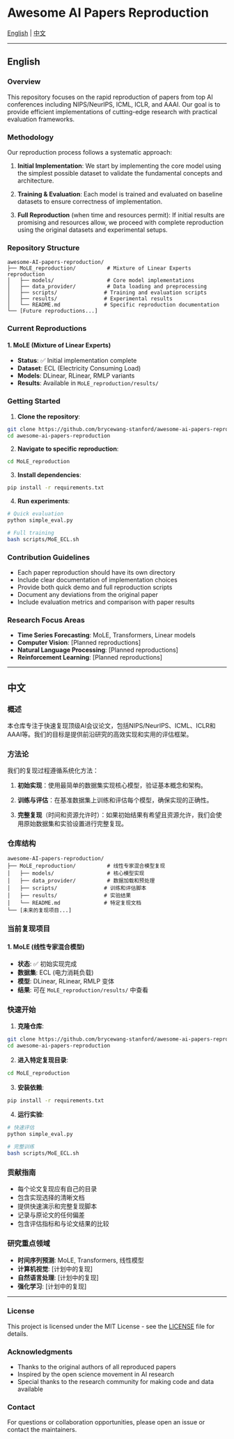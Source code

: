 # Awesome AI Papers Reproduction

[English](#english) | [中文](#中文)

---

## English

### Overview

This repository focuses on the rapid reproduction of papers from top AI conferences including NIPS/NeurIPS, ICML, ICLR, and AAAI. Our goal is to provide efficient implementations of cutting-edge research with practical evaluation frameworks.

### Methodology

Our reproduction process follows a systematic approach:

1. **Initial Implementation**: We start by implementing the core model using the simplest possible dataset to validate the fundamental concepts and architecture.

2. **Training & Evaluation**: Each model is trained and evaluated on baseline datasets to ensure correctness of implementation.

3. **Full Reproduction** (when time and resources permit): If initial results are promising and resources allow, we proceed with complete reproduction using the original datasets and experimental setups.

### Repository Structure

```
awesome-AI-papers-reproduction/
├── MoLE_reproduction/          # Mixture of Linear Experts reproduction
│   ├── models/                 # Core model implementations
│   ├── data_provider/          # Data loading and preprocessing
│   ├── scripts/               # Training and evaluation scripts
│   ├── results/               # Experimental results
│   └── README.md              # Specific reproduction documentation
└── [Future reproductions...]
```

### Current Reproductions

#### 1. MoLE (Mixture of Linear Experts)
- **Status**: ✅ Initial implementation complete
- **Dataset**: ECL (Electricity Consuming Load)
- **Models**: DLinear, RLinear, RMLP variants
- **Results**: Available in `MoLE_reproduction/results/`

### Getting Started

1. **Clone the repository**:
```bash
git clone https://github.com/brycewang-stanford/awesome-ai-papers-reproduction.git
cd awesome-ai-papers-reproduction
```

2. **Navigate to specific reproduction**:
```bash
cd MoLE_reproduction
```

3. **Install dependencies**:
```bash
pip install -r requirements.txt
```

4. **Run experiments**:
```bash
# Quick evaluation
python simple_eval.py

# Full training
bash scripts/MoE_ECL.sh
```

### Contribution Guidelines

- Each paper reproduction should have its own directory
- Include clear documentation of implementation choices
- Provide both quick demo and full reproduction scripts
- Document any deviations from the original paper
- Include evaluation metrics and comparison with paper results

### Research Focus Areas

- **Time Series Forecasting**: MoLE, Transformers, Linear models
- **Computer Vision**: [Planned reproductions]
- **Natural Language Processing**: [Planned reproductions]
- **Reinforcement Learning**: [Planned reproductions]

---

## 中文

### 概述

本仓库专注于快速复现顶级AI会议论文，包括NIPS/NeurIPS、ICML、ICLR和AAAI等。我们的目标是提供前沿研究的高效实现和实用的评估框架。

### 方法论

我们的复现过程遵循系统化方法：

1. **初始实现**：使用最简单的数据集实现核心模型，验证基本概念和架构。

2. **训练与评估**：在基准数据集上训练和评估每个模型，确保实现的正确性。

3. **完整复现**（时间和资源允许时）：如果初始结果有希望且资源允许，我们会使用原始数据集和实验设置进行完整复现。

### 仓库结构

```
awesome-AI-papers-reproduction/
├── MoLE_reproduction/          # 线性专家混合模型复现
│   ├── models/                 # 核心模型实现
│   ├── data_provider/          # 数据加载和预处理
│   ├── scripts/               # 训练和评估脚本
│   ├── results/               # 实验结果
│   └── README.md              # 特定复现文档
└── [未来的复现项目...]
```

### 当前复现项目

#### 1. MoLE (线性专家混合模型)
- **状态**: ✅ 初始实现完成
- **数据集**: ECL (电力消耗负载)
- **模型**: DLinear, RLinear, RMLP 变体
- **结果**: 可在 `MoLE_reproduction/results/` 中查看

### 快速开始

1. **克隆仓库**:
```bash
git clone https://github.com/brycewang-stanford/awesome-ai-papers-reproduction.git
cd awesome-ai-papers-reproduction
```

2. **进入特定复现目录**:
```bash
cd MoLE_reproduction
```

3. **安装依赖**:
```bash
pip install -r requirements.txt
```

4. **运行实验**:
```bash
# 快速评估
python simple_eval.py

# 完整训练
bash scripts/MoE_ECL.sh
```

### 贡献指南

- 每个论文复现应有自己的目录
- 包含实现选择的清晰文档
- 提供快速演示和完整复现脚本
- 记录与原论文的任何偏差
- 包含评估指标和与论文结果的比较

### 研究重点领域

- **时间序列预测**: MoLE, Transformers, 线性模型
- **计算机视觉**: [计划中的复现]
- **自然语言处理**: [计划中的复现]
- **强化学习**: [计划中的复现]

---

### License

This project is licensed under the MIT License - see the [LICENSE](LICENSE) file for details.

### Acknowledgments

- Thanks to the original authors of all reproduced papers
- Inspired by the open science movement in AI research
- Special thanks to the research community for making code and data available

### Contact

For questions or collaboration opportunities, please open an issue or contact the maintainers.